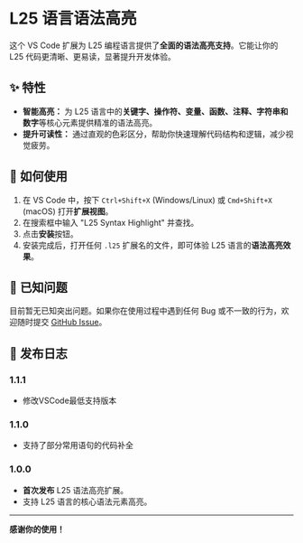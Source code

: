 # L25 语言语法高亮

这个 VS Code 扩展为 L25 编程语言提供了**全面的语法高亮支持**。它能让你的 L25 代码更清晰、更易读，显著提升开发体验。

## ✨ 特性

* **智能高亮：** 为 L25 语言中的**关键字、操作符、变量、函数、注释、字符串和数字**等核心元素提供精准的语法高亮。
* **提升可读性：** 通过直观的色彩区分，帮助你快速理解代码结构和逻辑，减少视觉疲劳。

## 🚀 如何使用

1.  在 VS Code 中，按下 `Ctrl+Shift+X` (Windows/Linux) 或 `Cmd+Shift+X` (macOS) 打开**扩展视图**。
2.  在搜索框中输入 "L25 Syntax Highlight" 并查找。
3.  点击**安装**按钮。
4.  安装完成后，打开任何 `.l25` 扩展名的文件，即可体验 L25 语言的**语法高亮效果**。

## 🐛 已知问题

目前暂无已知突出问题。如果你在使用过程中遇到任何 Bug 或不一致的行为，欢迎随时提交 [GitHub Issue](https://github.com/Voltline/L25-Syntax-Highlight/issues)。

## 📝 发布日志

### 1.1.1

* 修改VSCode最低支持版本

### 1.1.0

* 支持了部分常用语句的代码补全

### 1.0.0

* **首次发布** L25 语法高亮扩展。
* 支持 L25 语言的核心语法元素高亮。

---

**感谢你的使用！**